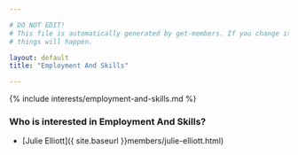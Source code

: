 ```yaml
---

# DO NOT EDIT!
# This file is automatically generated by get-members. If you change it, bad
# things will happen.

layout: default
title: "Employment And Skills"

---
```


{% include interests/employment-and-skills.md %}

### Who is interested in Employment And Skills?


* [Julie Elliott]({ site.baseurl }}members/julie-elliott.html)
